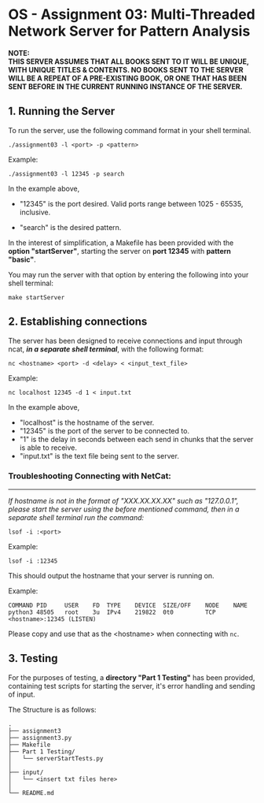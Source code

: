 # OS - Assignment 03:   Multi-Threaded Network Server for Pattern Analysis


**NOTE:<br>THIS SERVER ASSUMES THAT ALL BOOKS SENT TO IT WILL BE UNIQUE, WITH UNIQUE TITLES & CONTENTS. NO BOOKS SENT TO THE SERVER WILL BE A REPEAT OF A PRE-EXISTING BOOK, OR ONE THAT HAS BEEN SENT BEFORE IN THE CURRENT RUNNING INSTANCE OF THE SERVER.**

## 1. Running the Server

To run the server, use the following command format in your shell terminal.

```
./assignment03 -l <port> -p <pattern>
```

Example:

```
./assignment03 -l 12345 -p search
```

In the example above,
- "12345" is the port desired. Valid ports range between 1025 - 65535, inclusive.

- "search" is the desired pattern.

In the interest of simplification, a Makefile has been provided with the **option "startServer"**, starting the server on **port 12345** with **pattern "basic"**.

You may run the server with that option by entering the following into your shell terminal:

```
make startServer
```

## 2. Establishing connections
The server has been designed to receive connections and input through ncat, ***in a separate shell terminal***, with the following format:
```
nc <hostname> <port> -d <delay> < <input_text_file>
```

Example:
```
nc localhost 12345 -d 1 < input.txt
```
In the example above,
- "localhost" is the hostname of the server.
- "12345" is the port of the server to be connected to.
- "1" is the delay in seconds between each send in chunks that the server is able to receive.
- "input.txt" is the text file being sent to the server.

### Troubleshooting Connecting with NetCat:
___

*If hostname is not in the format of "XXX.XX.XX.XX" such as "127.0.0.1", please start the server using the before mentioned command, then in a separate shell terminal run the command:*

```
lsof -i :<port>
```

Example:

```
lsof -i :12345
```

This should output the hostname that your server is running on. 

Example:
```
COMMAND PID     USER    FD  TYPE    DEVICE  SIZE/OFF    NODE    NAME
python3 48505   root    3u  IPv4    219822  0t0         TCP     <hostname>:12345 (LISTEN)
```

Please copy and use that as the \<hostname\> when connecting with `nc`.

## 3. Testing

For the purposes of testing, a **directory "Part 1 Testing"** has been provided, containing test scripts for starting the server, it's error handling and sending of input.

The Structure is as follows:

```
.
├── assignment3
├── assignment3.py
├── Makefile
├── Part 1 Testing/
│   └── serverStartTests.py
│
├── input/
│   └── <insert txt files here>
│
└── README.md
```